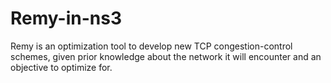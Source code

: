 # Remy-in-ns3

Remy is an optimization tool to develop new TCP congestion-control schemes, given prior knowledge about the network it will encounter and an objective to optimize for.
